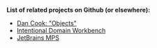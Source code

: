 **List of related projects on Github (or elsewhere):**

* [Dan Cook: "Objects"](https://github.com/d-cook/Objects)
* [Intentional Domain Workbench](http://www.intentsoft.com/intentional-technology/)
* [JetBrains MPS](https://www.jetbrains.com/mps/)
